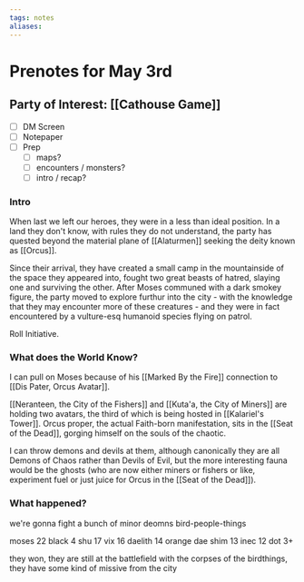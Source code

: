 ```yaml
---
tags: notes
aliases:
---
```


# Prenotes for May 3rd
## Party of Interest: [[Cathouse Game]]
- [ ] DM Screen
- [ ] Notepaper
- [ ] Prep
	- [ ] maps?
	- [ ] encounters / monsters?
	- [ ] intro / recap?

### Intro
When last we left our heroes, they were in a less than ideal position. In a land they don't know, with rules they do not understand, the party has quested beyond the material plane of [[Alaturmen]] seeking the deity known as [[Orcus]]. 

Since their arrival, they have created a small camp in the mountainside of the space they appeared into, fought two great beasts of hatred, slaying one and surviving the other. After Moses communed with a dark smokey figure, the party moved to explore furthur into the city - with the knowledge that they may encounter more of these creatures - and they were in fact encountered by a vulture-esq humanoid species flying on patrol.

Roll Initiative.

### What does the World Know?

I can pull on Moses because of his [[Marked By the Fire]] connection to [[Dis Pater, Orcus Avatar]].

[[Neranteen, the City of the Fishers]] and [[Kuta'a, the City of Miners]] are holding two avatars, the third of which is being hosted in [[Kalariel's Tower]]. Orcus proper, the actual Faith-born manifestation, sits in the [[Seat of the Dead]], gorging himself on the souls of the chaotic.

I can throw demons and devils at them, although canonically they are all Demons of Chaos rather than Devils of Evil, but the more interesting fauna would be the ghosts (who are now either miners or fishers or like, experiment fuel or just juice for Orcus in the [[Seat of the Dead]]). 

### What happened?

we're gonna fight a bunch of minor deomns bird-people-things

moses 22
black
4
shu 17
vix 16
daelith 14
orange
dae shim 13
inec 12
dot 3+

they won, they are still at the battlefield with the corpses of the birdthings, they have some kind of missive from the city